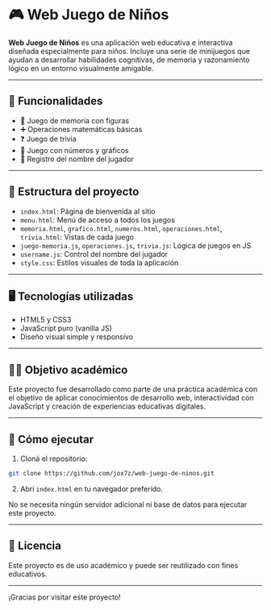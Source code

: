 
# 🎮 Web Juego de Niños

**Web Juego de Niños** es una aplicación web educativa e interactiva diseñada especialmente para niños. Incluye una serie de minijuegos que ayudan a desarrollar habilidades cognitivas, de memoria y razonamiento lógico en un entorno visualmente amigable.

---

## 🚀 Funcionalidades

- 🧠 Juego de memoria con figuras
- ➕ Operaciones matemáticas básicas
- ❓ Juego de trivia
- 🔢 Juego con números y gráficos
- 👦 Registro del nombre del jugador

---

## 📁 Estructura del proyecto

- `index.html`: Página de bienvenida al sitio
- `menu.html`: Menú de acceso a todos los juegos
- `memoria.html`, `grafico.html`, `numeros.html`, `operaciones.html`, `trivia.html`: Vistas de cada juego
- `juego-memoria.js`, `operaciones.js`, `trivia.js`: Lógica de juegos en JS
- `username.js`: Control del nombre del jugador
- `style.css`: Estilos visuales de toda la aplicación

---

## 🖥️ Tecnologías utilizadas

- HTML5 y CSS3
- JavaScript puro (vanilla JS)
- Diseño visual simple y responsivo

---

## 🧑‍🏫 Objetivo académico

Este proyecto fue desarrollado como parte de una práctica académica con el objetivo de aplicar conocimientos de desarrollo web, interactividad con JavaScript y creación de experiencias educativas digitales.

---

## 🚀 Cómo ejecutar

1. Cloná el repositorio:

```bash
git clone https://github.com/jox7z/web-juego-de-ninos.git
```

2. Abrí `index.html` en tu navegador preferido.

No se necesita ningún servidor adicional ni base de datos para ejecutar este proyecto.

---


## 📄 Licencia

Este proyecto es de uso académico y puede ser reutilizado con fines educativos.

---

¡Gracias por visitar este proyecto!
